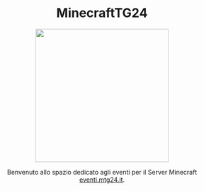 <h1 align="center"><b>MinecraftTG24</b></h1>
<p align="center">
	<img src="https://github.com/minecrafttg24/.github/assets/60828349/000e65ef-d716-4878-beec-c830b22b2af4"
	width="300"
	height="300"
	>

</p>

<p align="center">Benvenuto allo spazio dedicato agli eventi per il Server Minecraft <a href="mtg24.live">eventi.mtg24.it</a>.</p>
